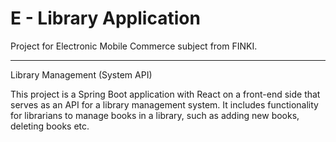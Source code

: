 # E - Library Application

Project for Electronic Mobile Commerce subject from FINKI. 

<hr>

Library Management (System API)

This project is a Spring Boot application with React on a front-end side that serves as an API for a library management system. It includes functionality for librarians to manage books in a library, such as adding new books, deleting books etc. 
